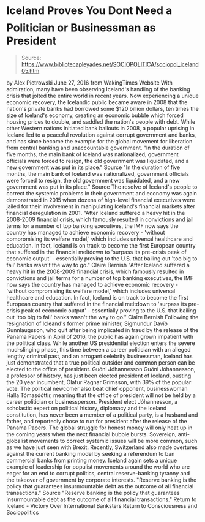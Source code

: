 # Iceland Proves You Dont Need a Politician or Businessman as President

> Source: https://www.bibliotecapleyades.net/SOCIOPOLITICA/sociopol_iceland05.htm

by Alex Pietrowski June 27, 2016 from WakingTimes Website
With admiration, many have been observing Iceland's handling of the banking crisis that jolted the entire world in recent years.
Now experiencing a unique economic recovery, the Icelandic public became aware in 2008 that the nation's private banks had borrowed some $120 billion dollars, ten times the size of Iceland's economy, creating an economic bubble which forced housing prices to double, and saddled the nation's people with debt.
While other Western nations initiated bank bailouts in 2008, a popular uprising in Iceland led to a peaceful revolution against corrupt government and banks, and has since become the example for the global movement for liberation from central banking and unaccountable government.
"In the duration of five months, the main bank of Iceland was nationalized, government officials were forced to resign, the old government was liquidated, and a new government was put in its place." Source
"In the duration of five months, the main bank of Iceland was nationalized, government officials were forced to resign, the old government was liquidated, and a new government was put in its place."
Source
The resolve of Iceland's people to correct the systemic problems in their government and economy was again demonstrated in 2015 when dozens of high-level financial executives were jailed for their involvement in manipulating Iceland's financial markets after financial deregulation in 2001.
"After Iceland suffered a heavy hit in the 2008-2009 financial crisis, which famously resulted in convictions and jail terms for a number of top banking executives, the IMF now says the country has managed to achieve economic recovery - 'without compromising its welfare model,' which includes universal healthcare and education. In fact, Iceland is on track to become the first European country that suffered in the financial meltdown to 'surpass its pre-crisis peak of economic output' - essentially proving to the U.S. that bailing out 'too big to fail' banks wasn't the way to go." Claire Bernish
"After Iceland suffered a heavy hit in the 2008-2009 financial crisis, which famously resulted in convictions and jail terms for a number of top banking executives, the IMF now says the country has managed to achieve economic recovery - 'without compromising its welfare model,' which includes universal healthcare and education.
In fact, Iceland is on track to become the first European country that suffered in the financial meltdown to 'surpass its pre-crisis peak of economic output' - essentially proving to the U.S. that bailing out 'too big to fail' banks wasn't the way to go."
Claire Bernish
Following the resignation of Icleand's former prime minister, Sigmundur Davíð Gunnlaugsson, who quit after being implicated in fraud by the release of the Panama Papers in April of 2016, the public has again grown impatient with the political class.
While another US presidential election enters the severe mud-slinging phase, this time between a career politician with an alleged lengthy criminal past, and an arrogant celebrity businessman, Iceland has just demonstrated that a true political outsider and common person can be elected to the office of president.
Guðni Jóhannesson
Guðni Jóhannesson, a professor of history, has just been elected president of Iceland, ousting the 20 year incumbent, Ólafur Ragnar Grímsson, with 39% of the popular vote.
The political newcomer also beat chief opponent, businesswoman Halla Tómasdóttir, meaning that the office of president will not be held by a career politician or businessperson.
President elect Jóhannesson, a scholastic expert on political history, diplomacy and the Iceland constitution, has never been a member of a political party, is a husband and father, and reportedly chose to run for president after the release of the Panama Papers.
The global struggle for honest money will only heat up in the coming years when the next financial bubble bursts. Sovereign, anti-globalist movements to correct systemic issues will be more common, such as we have just seen with Brexit.
Recently, Switzerland also made overtures against the current banking model by seeking a referendum to ban commercial banks from printing money.
Iceland again sets a unique example of leadership for populist movements around the world who are eager for an end to corrupt politics, central reserve-banking tyranny and the takeover of government by corporate interests.
"Reserve banking is the policy that guarantees insurmountable debt as the outcome of all financial transactions." Source
"Reserve banking is the policy that guarantees insurmountable debt as the outcome of all financial transactions."
Return to Iceland - Victory Over International Banksters
Return to Consciousness and Sociopolitics

